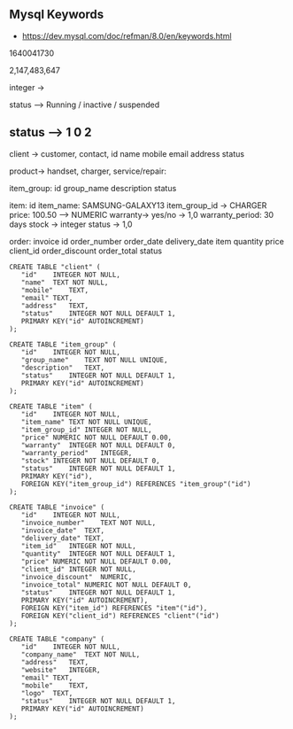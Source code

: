  ## Mysql Keywords
 * https://dev.mysql.com/doc/refman/8.0/en/keywords.html

 1640041730
 
 2,147,483,647
 
 integer ->
 
 status --> Running /  inactive / suspended
 
 status --> 1  0  2
 -------------------------------
 
 client -> customer, contact,
 id
 name
 mobile
 email
 address 
 status
 
 product-> handset, charger, 
 service/repair: 
 
 item_group:
 id
 group_name
 description
 status
 
 item: 
 id
 item_name: SAMSUNG-GALAXY13
 item_group_id -> CHARGER
 price: 100.50 --> NUMERIC
 warranty-> yes/no -> 1,0
 warranty_period: 30 days
 stock -> integer
 status -> 1,0
 
 
 order: invoice
 id
 order_number
 order_date
 delivery_date
 item
 quantity
 price
 client_id
 order_discount
 order_total
 status
 
 
 ```
 CREATE TABLE "client" (
	"id"	INTEGER NOT NULL,
	"name"	TEXT NOT NULL,
	"mobile"	TEXT,
	"email"	TEXT,
	"address"	TEXT,
	"status"	INTEGER NOT NULL DEFAULT 1,
	PRIMARY KEY("id" AUTOINCREMENT)
);

CREATE TABLE "item_group" (
	"id"	INTEGER NOT NULL,
	"group_name"	TEXT NOT NULL UNIQUE,
	"description"	TEXT,
	"status"	INTEGER NOT NULL DEFAULT 1,
	PRIMARY KEY("id" AUTOINCREMENT)
);

CREATE TABLE "item" (
	"id"	INTEGER NOT NULL,
	"item_name"	TEXT NOT NULL UNIQUE,
	"item_group_id"	INTEGER NOT NULL,
	"price"	NUMERIC NOT NULL DEFAULT 0.00,
	"warranty"	INTEGER NOT NULL DEFAULT 0,
	"warranty_period"	INTEGER,
	"stock"	INTEGER NOT NULL DEFAULT 0,
	"status"	INTEGER NOT NULL DEFAULT 1,
	PRIMARY KEY("id"),
	FOREIGN KEY("item_group_id") REFERENCES "item_group"("id")
);

CREATE TABLE "invoice" (
	"id"	INTEGER NOT NULL,
	"invoice_number"	TEXT NOT NULL,
	"invoice_date"	TEXT,
	"delivery_date"	TEXT,
	"item_id"	INTEGER NOT NULL,
	"quantity"	INTEGER NOT NULL DEFAULT 1,
	"price"	NUMERIC NOT NULL DEFAULT 0.00,
	"client_id"	INTEGER NOT NULL,
	"invoice_discount"	NUMERIC,
	"invoice_total"	NUMERIC NOT NULL DEFAULT 0,
	"status"	INTEGER NOT NULL DEFAULT 1,
	PRIMARY KEY("id" AUTOINCREMENT),
	FOREIGN KEY("item_id") REFERENCES "item"("id"),
	FOREIGN KEY("client_id") REFERENCES "client"("id")
);

CREATE TABLE "company" (
	"id"	INTEGER NOT NULL,
	"company_name"	TEXT NOT NULL,
	"address"	TEXT,
	"website"	INTEGER,
	"email"	TEXT,
	"mobile"	TEXT,
	"logo"	TEXT,
	"status"	INTEGER NOT NULL DEFAULT 1,
	PRIMARY KEY("id" AUTOINCREMENT)
);
```
